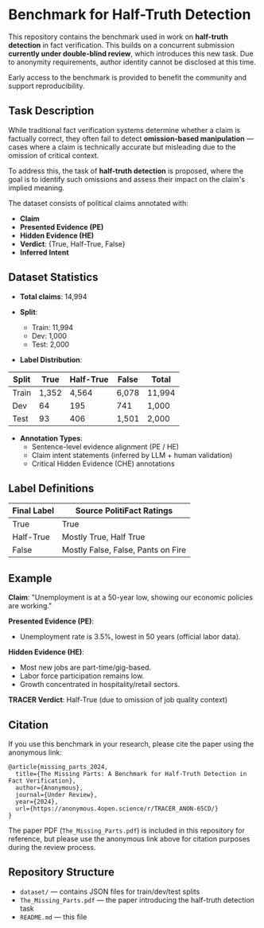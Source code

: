 # Benchmark for Half-Truth Detection

This repository contains the benchmark used in work on **half-truth detection** in fact verification. This builds on a concurrent submission **currently under double-blind review**, which introduces this new task. Due to anonymity requirements, author identity cannot be disclosed at this time.

Early access to the benchmark is provided to benefit the community and support reproducibility.

## Task Description

While traditional fact verification systems determine whether a claim is factually correct, they often fail to detect **omission-based manipulation** — cases where a claim is technically accurate but misleading due to the omission of critical context.

To address this, the task of **half-truth detection** is proposed, where the goal is to identify such omissions and assess their impact on the claim's implied meaning.

The dataset consists of political claims annotated with:
- **Claim**
- **Presented Evidence (PE)**
- **Hidden Evidence (HE)**
- **Verdict**: {True, Half-True, False}
- **Inferred Intent**

## Dataset Statistics

- **Total claims**: 14,994
- **Split**:
  - Train: 11,994
  - Dev: 1,000
  - Test: 2,000

- **Label Distribution**:

| Split | True | Half-True | False | Total |
|-------|------|-----------|-------|-------|
| Train | 1,352 | 4,564     | 6,078 | 11,994 |
| Dev   | 64    | 195       | 741   | 1,000  |
| Test  | 93    | 406       | 1,501 | 2,000  |

- **Annotation Types**:
  - Sentence-level evidence alignment (PE / HE)
  - Claim intent statements (inferred by LLM + human validation)
  - Critical Hidden Evidence (CHE) annotations

## Label Definitions

| Final Label | Source PolitiFact Ratings |
|-------------|---------------------------|
| True        | True                      |
| Half-True   | Mostly True, Half True    |
| False       | Mostly False, False, Pants on Fire |

## Example

**Claim**: "Unemployment is at a 50-year low, showing our economic policies are working."

**Presented Evidence (PE)**:
- Unemployment rate is 3.5%, lowest in 50 years (official labor data).

**Hidden Evidence (HE)**:
- Most new jobs are part-time/gig-based.
- Labor force participation remains low.
- Growth concentrated in hospitality/retail sectors.

**TRACER Verdict**: Half-True (due to omission of job quality context)

## Citation

If you use this benchmark in your research, please cite the paper using the anonymous link:

```
@article{missing_parts_2024,
  title={The Missing Parts: A Benchmark for Half-Truth Detection in Fact Verification},
  author={Anonymous},
  journal={Under Review},
  year={2024},
  url={https://anonymous.4open.science/r/TRACER_ANON-65CD/}
}
```

The paper PDF (`The_Missing_Parts.pdf`) is included in this repository for reference, but please use the anonymous link above for citation purposes during the review process.

## Repository Structure

- `dataset/` — contains JSON files for train/dev/test splits
- `The_Missing_Parts.pdf` — the paper introducing the half-truth detection task
- `README.md` — this file